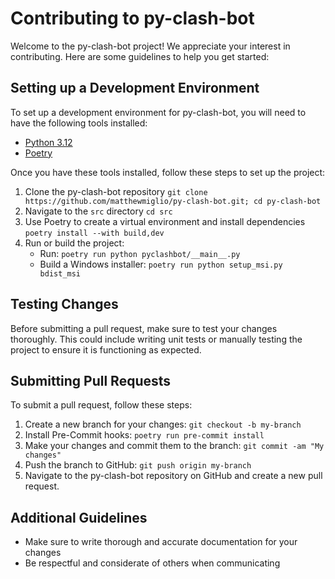 # Contributing to py-clash-bot

Welcome to the py-clash-bot project! We appreciate your interest in contributing. Here are some guidelines to help you get started:

## Setting up a Development Environment

To set up a development environment for py-clash-bot, you will need to have the following tools installed:

- [Python 3.12](https://www.python.org/)
- [Poetry](https://python-poetry.org/)

Once you have these tools installed, follow these steps to set up the project:

1. Clone the py-clash-bot repository
   `git clone https://github.com/matthewmiglio/py-clash-bot.git; cd py-clash-bot`
2. Navigate to the `src` directory
   `cd src`
3. Use Poetry to create a virtual environment and install dependencies
   `poetry install --with build,dev`
4. Run or build the project:
   - Run: `poetry run python pyclashbot/__main__.py`
   - Build a Windows installer: `poetry run python setup_msi.py bdist_msi`

## Testing Changes

Before submitting a pull request, make sure to test your changes thoroughly. This could include writing unit tests or manually testing the project to ensure it is functioning as expected.

## Submitting Pull Requests

To submit a pull request, follow these steps:

1. Create a new branch for your changes: `git checkout -b my-branch`
2. Install Pre-Commit hooks: `poetry run pre-commit install`
3. Make your changes and commit them to the branch: `git commit -am "My changes"`
4. Push the branch to GitHub: `git push origin my-branch`
5. Navigate to the py-clash-bot repository on GitHub and create a new pull request.

## Additional Guidelines

- Make sure to write thorough and accurate documentation for your changes
- Be respectful and considerate of others when communicating
